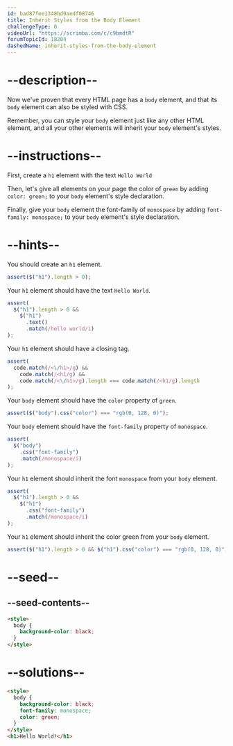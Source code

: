 ```yaml
---
id: bad87fee1348bd9aedf08746
title: Inherit Styles from the Body Element
challengeType: 0
videoUrl: "https://scrimba.com/c/c9bmdtR"
forumTopicId: 18204
dashedName: inherit-styles-from-the-body-element
---
```


# --description--

Now we've proven that every HTML page has a `body` element, and that its `body` element can also be styled with CSS.

Remember, you can style your `body` element just like any other HTML element, and all your other elements will inherit your `body` element's styles.

# --instructions--

First, create a `h1` element with the text `Hello World`

Then, let's give all elements on your page the color of `green` by adding `color: green;` to your `body` element's style declaration.

Finally, give your `body` element the font-family of `monospace` by adding `font-family: monospace;` to your `body` element's style declaration.

# --hints--

You should create an `h1` element.

```js
assert($("h1").length > 0);
```

Your `h1` element should have the text `Hello World`.

```js
assert(
  $("h1").length > 0 &&
    $("h1")
      .text()
      .match(/hello world/i)
);
```

Your `h1` element should have a closing tag.

```js
assert(
  code.match(/<\/h1>/g) &&
    code.match(/<h1/g) &&
    code.match(/<\/h1>/g).length === code.match(/<h1/g).length
);
```

Your `body` element should have the `color` property of `green`.

```js
assert($("body").css("color") === "rgb(0, 128, 0)");
```

Your `body` element should have the `font-family` property of `monospace`.

```js
assert(
  $("body")
    .css("font-family")
    .match(/monospace/i)
);
```

Your `h1` element should inherit the font `monospace` from your `body` element.

```js
assert(
  $("h1").length > 0 &&
    $("h1")
      .css("font-family")
      .match(/monospace/i)
);
```

Your `h1` element should inherit the color green from your `body` element.

```js
assert($("h1").length > 0 && $("h1").css("color") === "rgb(0, 128, 0)");
```

# --seed--

## --seed-contents--

```html
<style>
  body {
    background-color: black;
  }
</style>
```

# --solutions--

```html
<style>
  body {
    background-color: black;
    font-family: monospace;
    color: green;
  }
</style>
<h1>Hello World!</h1>
```
